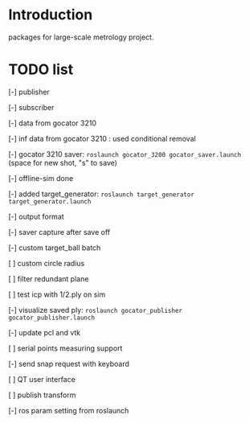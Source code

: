 # Introduction

packages for large-scale metrology project. 

# TODO list

[-] publisher

[-] subscriber

[-] data from gocator 3210

[-] inf data from gocator 3210 : used conditional removal

[-] gocator 3210 saver: ```roslaunch gocator_3200 gocator_saver.launch``` (space for new shot, "s" to save)

[-] offline-sim done 

[-] added target_generator: ```roslaunch target_generator target_generator.launch```

[-] output format

[-] saver capture after save off

[-] custom target_ball batch

[ ] custom circle radius

[ ] filter redundant plane

[ ] test icp with 1/2.ply on sim

[-] visualize saved ply: ```roslaunch gocator_publisher gocator_publisher.launch```

[-] update pcl and vtk

[ ] serial points measuring support

[-] send snap request with keyboard

[ ] QT user interface

[ ] publish transform

[-] ros param setting from roslaunch 